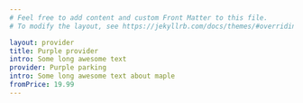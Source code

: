 ```yaml
---
# Feel free to add content and custom Front Matter to this file.
# To modify the layout, see https://jekyllrb.com/docs/themes/#overriding-theme-defaults

layout: provider
title: Purple provider
intro: Some long awesome text
provider: Purple parking
intro: Some long awesome text about maple
fromPrice: 19.99
---
```

